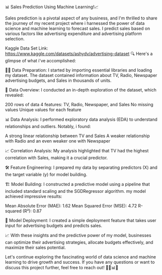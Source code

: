 📊 Sales Prediction Using Machine Learning!📈

Sales prediction is a pivotal aspect of any business, and I'm thrilled to share the journey of my recent project where i harnessed the power of data science and machine learning to forecast sales. I predict sales based on various factors like advertising expenditure and advertising platform selection.

Kaggle Data Set Link: https://www.kaggle.com/datasets/ashydv/advertising-dataset
🔍 Here's a glimpse of what i've accomplished:

👩‍💻 Data Preparation:
I started by importing essential libraries and loading my dataset. The dataset contained information about TV, Radio, Newspaper advertising budgets, and Sales in thousands of units.

💼 Data Overview:
I conducted an in-depth exploration of the dataset, which revealed:

200 rows of data
4 features: TV, Radio, Newspaper, and Sales
No missing values
Unique values for each feature

📊 Data Analysis:
I performed exploratory data analysis (EDA) to understand relationships and outliers. Notably, i found:

A strong linear relationship between TV and Sales
A weaker relationship with Radio and an even weaker one with Newspaper

📈 Correlation Analysis:
My analysis highlighted that TV had the highest correlation with Sales, making it a crucial predictor.

🛠️ Feature Engineering:
I prepared my data by separating predictors (X) and the target variable (y) for model building.

🏗️ Model Building:
I constructed a predictive model using a pipeline that included standard scaling and the SGDRegressor algorithm. my model achieved impressive results:

Mean Absolute Error (MAE): 1.62
Mean Squared Error (MSE): 4.72
R-squared (R²): 0.87

🚀 Model Deployment:
I created a simple deployment feature that takes user input for advertising budgets and predicts sales.

📈 With these insights and the predictive power of my model, businesses can optimize their advertising strategies, allocate budgets effectively, and maximize their sales potential.

Let's continue exploring the fascinating world of data science and machine learning to drive growth and success. If you have any questions or want to discuss this project further, feel free to reach out! 👨‍💼📊🚀 
